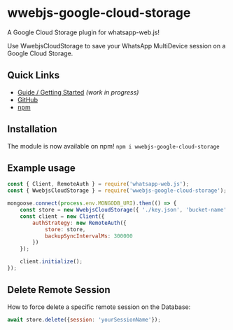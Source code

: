 # wwebjs-google-cloud-storage
A Google Cloud Storage plugin for whatsapp-web.js! 

Use WwebjsCloudStorage to save your WhatsApp MultiDevice session on a Google Cloud Storage.

## Quick Links

* [Guide / Getting Started](https://wwebjs.dev/guide/authentication.html) _(work in progress)_
* [GitHub](https://github.com/Tots-Agency/wwebjs-google-cloud-storage)
* [npm](https://www.npmjs.com/package/wwebjs-google-cloud-storage)

## Installation

The module is now available on npm! `npm i wwebjs-google-cloud-storage`


## Example usage

```js
const { Client, RemoteAuth } = require('whatsapp-web.js');
const { WwebjsCloudStorage } = require('wwebjs-google-cloud-storage');

mongoose.connect(process.env.MONGODB_URI).then(() => {
    const store = new WwebjsCloudStorage({ './key.json', 'bucket-name' });
    const client = new Client({
        authStrategy: new RemoteAuth({
            store: store,
            backupSyncIntervalMs: 300000
        })
    });

    client.initialize();
});

```

## Delete Remote Session

How to force delete a specific remote session on the Database:

```js
await store.delete({session: 'yourSessionName'});
```